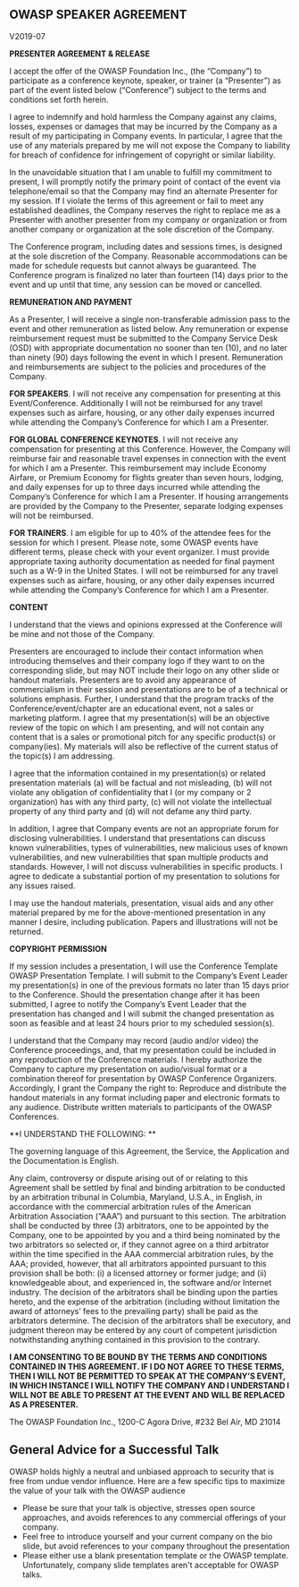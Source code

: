 ## OWASP SPEAKER AGREEMENT
V2019-07 
 
**PRESENTER AGREEMENT & RELEASE**

I accept the offer of the OWASP Foundation Inc., (the “Company”) to participate as a conference keynote, speaker, or trainer (a “Presenter”) as part of the event listed below (“Conference”) subject to the terms and conditions set forth herein.

I agree to indemnify and hold harmless the Company against any claims, losses, expenses or damages that may be incurred by the Company as a result of my participating in Company events. In particular, I agree that the use of any materials prepared by me will not expose the Company to liability for breach of confidence for infringement of copyright or similar liability. 

In the unavoidable situation that I am unable to fulfill my commitment to present, I will promptly notify the primary point of contact of the event via telephone/email so that the Company may find an alternate Presenter for my session. If I violate the terms of this agreement or fail to meet any established deadlines, the Company reserves the right to replace me as a Presenter with another presenter from my company or organization or from another company or organization at the sole discretion of the Company.

The Conference program, including dates and sessions times, is designed at the sole discretion of the Company. Reasonable accommodations can be made for schedule requests but cannot always be guaranteed. The Conference program is finalized no later than fourteen (14) days prior to the event and up until that time, any session can be moved or cancelled.

**REMUNERATION AND PAYMENT**

As a Presenter, I will receive a single non-transferable admission pass to the event and other remuneration as listed below. Any remuneration or expense reimbursement request must be submitted to the Company Service Desk (OSD) with appropriate documentation no sooner than ten (10), and no later than ninety (90) days following the event in which I present. Remuneration and reimbursements are subject to the policies and procedures of the Company.

**FOR SPEAKERS**. I will not receive any compensation for presenting at this Event/Conference. Additionally I will not be reimbursed for any travel expenses such as airfare, housing, or any other daily expenses incurred while attending the Company’s Conference for which I am a Presenter. 

**FOR GLOBAL CONFERENCE KEYNOTES**. I will not receive any compensation for presenting at this Conference. However, the Company will reimburse fair and reasonable travel expenses in connection with the event for which I am a Presenter. This reimbursement may include Economy Airfare, or Premium Economy for flights greater than seven hours, lodging, and daily expenses for up to three days incurred while attending the Company’s Conference for which I am a Presenter. If housing arrangements are provided by the Company to the Presenter, separate lodging expenses will not be reimbursed.

**FOR TRAINERS**. I am eligible for up to 40% of the attendee fees for the session for which I present. Please note, some OWASP events have different terms, please check with your event organizer. I must provide appropriate taxing authority documentation as needed for final payment such as a W-9 in the United States. I will not be reimbursed for any travel expenses such as airfare, housing, or any other daily expenses incurred while attending the Company’s Conference for which I am a Presenter. 

**CONTENT**

I understand that the views and opinions expressed at the Conference will be mine and not those of the Company. 

Presenters are encouraged to include their contact information when introducing themselves and their company logo if they want to on the corresponding slide, but may NOT include their logo on any other slide or handout materials. Presenters are to avoid any appearance of commercialism in their session and presentations are to be of a technical or solutions emphasis. Further, I understand that the program tracks of the Conference/event/chapter are an educational event, not a sales or marketing platform. I agree that my presentation(s) will be an objective review of the topic on which I am presenting, and will not contain any content that is a sales or promotional pitch for any specific product(s) or company(ies). My materials will also be reflective of the current status of the topic(s) I am addressing. 

I agree that the information contained in my presentation(s) or related presentation materials (a) will be factual and not misleading, (b) will not violate any obligation of confidentiality that I (or my company or 2 organization) has with any third party, (c) will not violate the intellectual property of any third party and (d) will not defame any third party. 

In addition, I agree that Company events are not an appropriate forum for disclosing vulnerabilities. I understand that presentations can discuss known vulnerabilities, types of vulnerabilities, new malicious uses of known vulnerabilities, and new vulnerabilities that span multiple products and standards. However, I will not discuss vulnerabilities in specific products. I agree to dedicate a substantial portion of my presentation to solutions for any issues raised. 

I may use the handout materials, presentation, visual aids and any other material prepared by me for the above-mentioned presentation in any manner I desire, including publication. Papers and illustrations will not be returned. 

**COPYRIGHT PERMISSION**

If my session includes a presentation, I will use the Conference Template OWASP Presentation Template. I will submit to the Company’s Event Leader my presentation(s) in one of the previous formats no later than 15 days prior to the Conference. Should the presentation change after it has been submitted, I agree to notify the Company’s Event Leader that the presentation has changed and I will submit the changed presentation as soon as feasible and at least 24 hours prior to my scheduled session(s). 

I understand that the Company may record (audio and/or video) the Conference proceedings, and, that my presentation could be included in any reproduction of the Conference materials. I hereby authorize the Company to capture my presentation on audio/visual format or a combination thereof for presentation by OWASP Conference Organizers. Accordingly, I grant the Company the right to: Reproduce and distribute the handout materials in any format including paper and electronic formats to any audience. Distribute written materials to participants of the OWASP Conferences. 

**I UNDERSTAND THE FOLLOWING: **

The governing language of this Agreement, the Service, the Application and the Documentation is English.

Any claim, controversy or dispute arising out of or relating to this Agreement shall be settled by final and binding arbitration to be conducted by an arbitration tribunal in Columbia, Maryland, U.S.A., in English, in accordance with the commercial arbitration rules of the American Arbitration Association (“AAA”) and pursuant to this section. The arbitration shall be conducted by three (3) arbitrators, one to be appointed by the Company, one to be appointed by you and a third being nominated by the two arbitrators so selected or, if they cannot agree on a third arbitrator within the time specified in the AAA commercial arbitration rules, by the AAA; provided, however, that all arbitrators appointed pursuant to this provision shall be both: (i) a licensed attorney or former judge; and (ii) knowledgeable about, and experienced in, the software and/or Internet industry. The decision of the arbitrators shall be binding upon the parties hereto, and the expense of the arbitration (including without limitation the award of attorneys’ fees to the prevailing party) shall be paid as the arbitrators determine. The decision of the arbitrators shall be executory, and judgment thereon may be entered by any court of competent jurisdiction notwithstanding anything contained in this provision to the contrary. 

**I AM CONSENTING TO BE BOUND BY THE TERMS AND CONDITIONS CONTAINED IN THIS AGREEMENT. IF I DO NOT AGREE TO THESE TERMS, THEN I WILL NOT BE PERMITTED TO SPEAK AT THE COMPANY’S EVENT, IN WHICH INSTANCE  I WILL NOTIFY THE COMPANY AND I UNDERSTAND I WILL NOT BE ABLE TO PRESENT AT THE EVENT AND WILL BE REPLACED AS A PRESENTER.**

 The OWASP Foundation Inc., 1200-C Agora Drive, #232 Bel Air, MD 21014

## General Advice for a Successful Talk

OWASP holds highly a neutral and unbiased approach to security that is free from undue vendor influence. Here are a few specific tips to maximize the value of your talk with the OWASP audience
* Please be sure that your talk is objective, stresses open source approaches, and avoids references to any commercial offerings of your company.
* Feel free to introduce yourself and your current company on the bio slide, but avoid references to your company throughout the presentation
* Please either use a blank presentation template or the OWASP template. Unfortunately, company slide templates aren't acceptable for OWASP talks.
